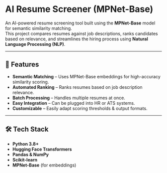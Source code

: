 # AI Resume Screener (MPNet-Base)

An AI-powered resume screening tool built using the **MPNet-Base** model for semantic similarity matching.  
This project compares resumes against job descriptions, ranks candidates based on relevance, and streamlines the hiring process using **Natural Language Processing (NLP)**.

---

## 🚀 Features
- **Semantic Matching** – Uses MPNet-Base embeddings for high-accuracy similarity scoring.
- **Automated Ranking** – Ranks resumes based on job description relevance.
- **Batch Processing** – Handles multiple resumes at once.
- **Easy Integration** – Can be plugged into HR or ATS systems.
- **Customizable** – Easily adapt scoring thresholds & output formats.

---

## 🛠 Tech Stack
- **Python 3.8+**
- **Hugging Face Transformers**
- **Pandas & NumPy**
- **Scikit-learn**
- **MPNet-Base** (for embeddings)

